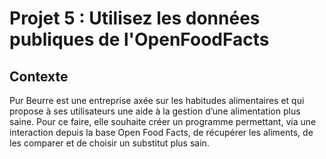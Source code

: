 # Projet 5 : Utilisez les données publiques de l'OpenFoodFacts

## Contexte 

Pur Beurre est une entreprise axée sur les habitudes alimentaires et qui propose à ses utilisateurs une aide à la gestion d’une alimentation plus saine. Pour ce faire, elle souhaite créer un programme permettant, via une interaction depuis la base Open Food Facts, de récupérer les aliments, de les comparer et de choisir un substitut plus sain.

